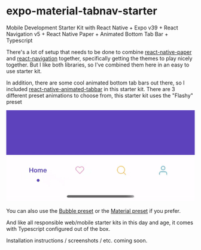 # expo-material-tabnav-starter
Mobile Development Starter Kit with React Native + Expo v39 + React Navigation v5 + React Native Paper + Animated Bottom Tab Bar + Typescript

There's a lot of setup that needs to be done to combine [react-native-paper](https://callstack.github.io/react-native-paper/) and [react-navigation](https://reactnavigation.org/) together, specifically getting the themes to play nicely together.
But I like both libraries, so I've combined them here in an easy to use starter kit.

In addition, there are some cool animated bottom tab bars out there, so I included [react-native-animated-tabbar](https://github.com/gorhom/react-native-animated-tabbar)
in this starter kit.
There are 3 different preset animations to choose from, this starter kit uses the "Flashy" preset

![flashy animated tab bar](https://raw.githubusercontent.com/gorhom/react-native-animated-tabbar/master/docs/previews/flashy.gif)

You can also use the [Bubble preset](https://github.com/gorhom/react-native-animated-tabbar/blob/master/docs/bubble-preset.md) or the [Material preset](https://github.com/gorhom/react-native-animated-tabbar/blob/master/docs/material-preset.md) if you prefer.

And like all responsible web/mobile starter kits in this day and age, it comes with Typescript configured out of the box.

Installation instructions / screenshots / etc. coming soon.
